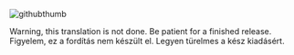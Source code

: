 ![githubthumb](https://user-images.githubusercontent.com/64536760/124184300-a8290e80-dab9-11eb-8c5e-2afd91013b3d.png)

Warning, this translation is not done. Be patient for a finished release.
Figyelem, ez a fordítás nem készült el. Legyen türelmes a kész kiadásért.
